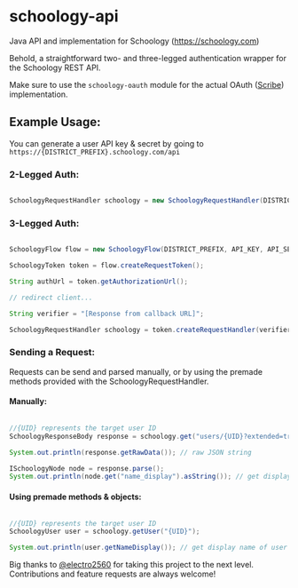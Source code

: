 # schoology-api
Java API and implementation for Schoology (https://schoology.com)

Behold, a straightforward two- and three-legged authentication wrapper for the Schoology REST API. 

Make sure to use the `schoology-oauth` module for the actual OAuth ([Scribe](https://github.com/scribejava/scribejava)) implementation. 
 
## Example Usage:

You can generate a user API key & secret by going to `https://{DISTRICT_PREFIX}.schoology.com/api`

### 2-Legged Auth:

```java

SchoologyRequestHandler schoology = new SchoologyRequestHandler(DISTRICT_PREFIX, API_KEY, API_SECRET);

```

### 3-Legged Auth:

```java

SchoologyFlow flow = new SchoologyFlow(DISTRICT_PREFIX, API_KEY, API_SECRET, CALLBACK_URL);

SchoologyToken token = flow.createRequestToken();

String authUrl = token.getAuthorizationUrl();

// redirect client...

String verifier = "[Response from callback URL]";

SchoologyRequestHandler schoology = token.createRequestHandler(verifier);

```

### Sending a Request:

Requests can be send and parsed manually, or by using the premade methods provided with the SchoologyRequestHandler.

#### Manually:
```java

//{UID} represents the target user ID
SchoologyResponseBody response = schoology.get("users/{UID}?extended=true").requireSuccess().getBody();

System.out.println(response.getRawData()); // raw JSON string

ISchoologyNode node = response.parse();
System.out.println(node.get("name_display").asString()); // get display name of user

```

#### Using premade methods & objects:
```java

//{UID} represents the target user ID
SchoologyUser user = schoology.getUser("{UID}");

System.out.println(user.getNameDisplay()); // get display name of user

```

Big thanks to [@electro2560](https://github.com/electro2560) for taking this project to the next level. Contributions and feature requests are always welcome! 
